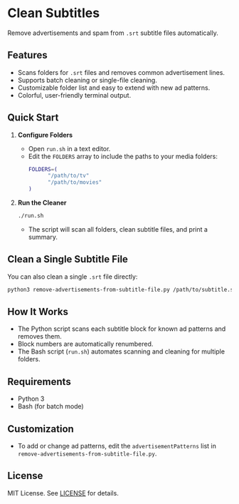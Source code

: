 
# Clean Subtitles

Remove advertisements and spam from `.srt` subtitle files automatically.

## Features

- Scans folders for `.srt` files and removes common advertisement lines.
- Supports batch cleaning or single-file cleaning.
- Customizable folder list and easy to extend with new ad patterns.
- Colorful, user-friendly terminal output.

## Quick Start

1. **Configure Folders**
	- Open `run.sh` in a text editor.
	- Edit the `FOLDERS` array to include the paths to your media folders:
	  ```bash
	  FOLDERS=(
			"/path/to/tv"
			"/path/to/movies"
	  )
	  ```

2. **Run the Cleaner**
	```bash
	./run.sh
	```
	- The script will scan all folders, clean subtitle files, and print a summary.

## Clean a Single Subtitle File

You can also clean a single `.srt` file directly:

```bash
python3 remove-advertisements-from-subtitle-file.py /path/to/subtitle.srt
```

## How It Works

- The Python script scans each subtitle block for known ad patterns and removes them.
- Block numbers are automatically renumbered.
- The Bash script (`run.sh`) automates scanning and cleaning for multiple folders.

## Requirements

- Python 3
- Bash (for batch mode)

## Customization

- To add or change ad patterns, edit the `advertisementPatterns` list in `remove-advertisements-from-subtitle-file.py`.

## License

MIT License. See [LICENSE](LICENSE) for details.
